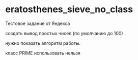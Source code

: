 # eratosthenes_sieve_no_class

Тестовое задание от Яндекса

создать вывод простых чисел (по умолчанию до 100)

нужно показать алгоритм работы.

класс PRIME использовать нельзя
